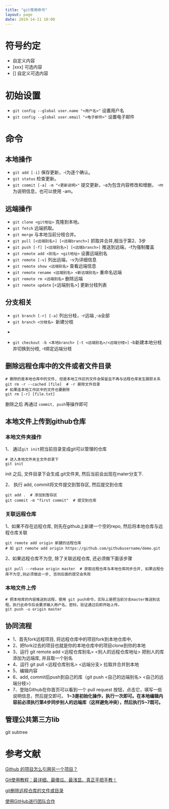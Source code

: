 ```yaml
---
title: "git常用命令"
layout: page
date: 2019-14-11 10:00
---
```

# 符号约定
- <xxx> 自定义内容
- [xxx] 可选内容
- [<xxx>] 自定义可选内容
# 初始设置
- ```git config --global user.name "<用户名>"``` 设置用户名
- ```git config --global user.email "<电子邮件>"``` 设置电子邮件
# 命令
## 本地操作
- ```git add [-i]``` 保存更新，-i为逐个确认。
- ```git status``` 检查更新。
- ```git commit [-a] -m "<更新说明>"``` 提交更新，-a为包含内容修改和增删， -m为说明信息，也可以使用 -am。
## 远端操作
- ```git clone <git地址>``` 克隆到本地。
- ```git fetch``` 远端抓取。
- ```git merge``` 与本地当前分枝合并。
- ```git pull [<远端别名>] [<远端branch>]``` 抓取并合并,相当于第2、3步
- ```git push [-f] [<远端别名>] [<远端branch>]``` 推送到远端，-f为强制覆盖
- ```git remote add <别名> <git地址>``` 设置远端别名
- ```git remote [-v]``` 列出远端，-v为详细信息
- ```git remote show <远端别名>``` 查看远端信息
- ```git remote rename <远端别名> <新远端别名>``` 重命名远端
- ```git remote rm <远端别名>``` 删除远端
- ```git remote update``` [<远端别名>] 更新分枝列表
## 分支相关
- ```git branch [-r] [-a]``` 列出分枝，-r远端 ,-a全部
- ```git branch <分枝名> ```新建分枝
- ```git checkout <分枝名> 切换到分枝
- ```git checkout -b <本地branch> [-t <远端别名>/<远端分枝>]``` -b新建本地分枝并切换到分枝, -t绑定远端分枝

## 删除远程仓库中的文件或者文件目录
```
# 删除的是本地仓库中的文件, 但是本地工作区的文件会保留且不再与远程仓库发生跟踪关系
git rm -r --cached [file]  # -r 删除文件目录
# 如果连本地工作区中的文件也要删除
git rm [-r] [file.txt]
```
删除之后 再通过 ```commit, push```等操作即可

## 本地文件上传到github仓库
### 本地文件夹操作
1、 通过```git init```把当前目录变成git可以管理的仓库
```
# 进入本地文件夹主文件目录下
git init
```
init 之后, 文件目录下会生成.git文件夹, 然后当前会出现在mater分支下.

2、 执行 add, commit将文件提交到暂存区, 然后提交到仓库
```
git add .  # 添加到暂存区
git commit -m "first commit"  # 提交到仓库
```
### 关联远程仓库
1、如果不存在远程仓库, 则先在github上新建一个空的repo, 然后将本地仓库与远程仓库关联
```
git remote add origin 新建的远程仓库  
# 如 git remote add origin https://github.com/githubusername/demo.git
```

2、如果远程仓库不为空, 除了关联远程仓库, 还必须做下面该步骤
```
git pull --rebase origin master  # 获取远程仓库与本地仓库同步合并, 如果远程仓库不为空,则必须做这一步, 否则后面的提交会失败
```

### 本地文件上传
```
# 把本地库的内容推送到远程，使用 git push命令，实际上是把当前分支master推送到远程。执行此命令后会要求输入用户名、密码，验证通过后即开始上传。
git push -u origin master
```

## 协同流程
- 1、首先fork远程项目, 将远程仓库中的项目fork到本地仓库中,
- 2、把fork过去的项目也就是你的本地仓库中的项目clone到你的本地
- 3、运行 git remote add <远程仓库别名> <别人的远程仓库地址> 把别人的库添加为远端库, 并且取一个别名
- 4、运行 git pull <远程仓库别名> <远端分支> 拉取并合并到本地
- 5、编辑内容
- 6、add, commit后push到自己的库（git push <自己的远端别名> <自己的远端分枝>）
- 7、登陆Github在你首页可以看到一个 pull request 按钮，点击它，填写一些说明信息，然后提交即可。
**1~3是初始化操作，执行一次即可。在本地编辑内容前必须执行第4步同步别人的远端库（这样避免冲突），然后执行5~7既可。**

## 管理公共第三方lib
git subtree


# 参考文献

[Github 的项目怎么引用另一个项目？](https://segmentfault.com/q/1010000000670427)

[Git使用教程：最详细、最傻瓜、最浅显、真正手把手教！](https://mp.weixin.qq.com/s?__biz=MjM5NTg2NTU0Ng%3D%3D&chksm=bd5dde3b8a2a572dd32802287436d6bf5048975cd22984a182a967c8d3c35b22ec314f7a3022&idx=4&mid=2656602270&scene=0&sn=5e3842c5850ea0fd425c7886a0591ce4&xtrack=1#rd)

[git删除远程仓库的文件或目录](https://www.cnblogs.com/toward-the-sun/p/6015284.html)

[使用GitHub进行团队合作](http://xiaocong.github.io/blog/2013/03/20/team-collaboration-with-github/)